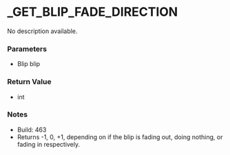 # _GET_BLIP_FADE_DIRECTION

No description available.

### Parameters
* Blip blip

### Return Value
* int

### Notes
* Build: 463
* Returns -1, 0, +1, depending on if the blip is fading out, doing nothing, or fading in respectively.

